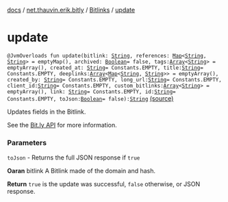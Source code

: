 [docs](../../index.md) / [net.thauvin.erik.bitly](../index.md) / [Bitlinks](index.md) / [update](./update.md)

# update

`@JvmOverloads fun update(bitlink: `[`String`](https://kotlinlang.org/api/latest/jvm/stdlib/kotlin/-string/index.html)`, references: `[`Map`](https://kotlinlang.org/api/latest/jvm/stdlib/kotlin.collections/-map/index.html)`<`[`String`](https://kotlinlang.org/api/latest/jvm/stdlib/kotlin/-string/index.html)`, `[`String`](https://kotlinlang.org/api/latest/jvm/stdlib/kotlin/-string/index.html)`> = emptyMap(), archived: `[`Boolean`](https://kotlinlang.org/api/latest/jvm/stdlib/kotlin/-boolean/index.html)` = false, tags: `[`Array`](https://kotlinlang.org/api/latest/jvm/stdlib/kotlin/-array/index.html)`<`[`String`](https://kotlinlang.org/api/latest/jvm/stdlib/kotlin/-string/index.html)`> = emptyArray(), created_at: `[`String`](https://kotlinlang.org/api/latest/jvm/stdlib/kotlin/-string/index.html)` = Constants.EMPTY, title: `[`String`](https://kotlinlang.org/api/latest/jvm/stdlib/kotlin/-string/index.html)` = Constants.EMPTY, deeplinks: `[`Array`](https://kotlinlang.org/api/latest/jvm/stdlib/kotlin/-array/index.html)`<`[`Map`](https://kotlinlang.org/api/latest/jvm/stdlib/kotlin.collections/-map/index.html)`<`[`String`](https://kotlinlang.org/api/latest/jvm/stdlib/kotlin/-string/index.html)`, `[`String`](https://kotlinlang.org/api/latest/jvm/stdlib/kotlin/-string/index.html)`>> = emptyArray(), created_by: `[`String`](https://kotlinlang.org/api/latest/jvm/stdlib/kotlin/-string/index.html)` = Constants.EMPTY, long_url: `[`String`](https://kotlinlang.org/api/latest/jvm/stdlib/kotlin/-string/index.html)` = Constants.EMPTY, client_id: `[`String`](https://kotlinlang.org/api/latest/jvm/stdlib/kotlin/-string/index.html)` = Constants.EMPTY, custom_bitlinks: `[`Array`](https://kotlinlang.org/api/latest/jvm/stdlib/kotlin/-array/index.html)`<`[`String`](https://kotlinlang.org/api/latest/jvm/stdlib/kotlin/-string/index.html)`> = emptyArray(), link: `[`String`](https://kotlinlang.org/api/latest/jvm/stdlib/kotlin/-string/index.html)` = Constants.EMPTY, id: `[`String`](https://kotlinlang.org/api/latest/jvm/stdlib/kotlin/-string/index.html)` = Constants.EMPTY, toJson: `[`Boolean`](https://kotlinlang.org/api/latest/jvm/stdlib/kotlin/-boolean/index.html)` = false): `[`String`](https://kotlinlang.org/api/latest/jvm/stdlib/kotlin/-string/index.html) [(source)](https://github.com/ethauvin/bitly-shorten/tree/master/src/main/kotlin/net/thauvin/erik/bitly/Bitlinks.kt#L222)

Updates fields in the Bitlink.

See the [Bit.ly API](https://dev.bitly.com/v4/#operation/updateBitlink) for more information.

### Parameters

`toJson` - Returns the full JSON response if `true`

**Oaran**
bitlink A Bitlink made of the domain and hash.

**Return**
`true` is the update was successful, `false` otherwise, or JSON response.

